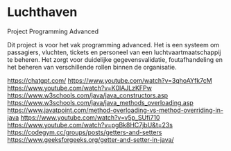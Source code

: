 
# Luchthaven

Project Programming Advanced

Dit project is voor het vak programming advanced. Het is een systeem om passagiers, vluchten, tickets en personeel van een luchtvaartmaatschappij te beheren. Het zorgt voor duidelijke gegevensvalidatie, foutafhandeling en het beheren van verschillende rollen binnen de organisatie.

https://chatgpt.com/
https://www.youtube.com/watch?v=3qhoAYfk7cM
https://www.youtube.com/watch?v=K0lAJLzKFPw
https://www.w3schools.com/java/java_constructors.asp
https://www.w3schools.com/java/java_methods_overloading.asp
https://www.javatpoint.com/method-overloading-vs-method-overriding-in-java
https://www.youtube.com/watch?v=v5p_SUfi710
https://www.youtube.com/watch?v=pgBk8HC7jbU&t=23s
https://codegym.cc/groups/posts/getters-and-setters
https://www.geeksforgeeks.org/getter-and-setter-in-java/



